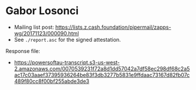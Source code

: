 # Gabor Losonci

* Mailing list post: <https://lists.z.cash.foundation/pipermail/zapps-wg/20171123/000090.html>
* See `./report.asc` for the signed attestation.

Response file:

* https://powersoftau-transcript.s3-us-west-2.amazonaws.com/0070539231f72a8d1dd57042a7df58ec298df68c2a5ac17c03aaef37395936264be83f3db3277b5831e9ffdaac73167d82fb07c489f80cc8f00bf255abde3de3
